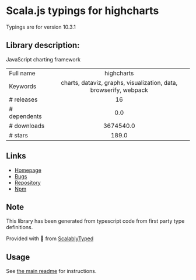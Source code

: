 
# Scala.js typings for highcharts

Typings are for version 10.3.1

## Library description:
JavaScript charting framework

|                    |                 |
| ------------------ | :-------------: |
| Full name          | highcharts |
| Keywords           | charts, dataviz, graphs, visualization, data, browserify, webpack |
| # releases         | 16 |
| # dependents       | 0.0 |
| # downloads        | 3674540.0 |
| # stars            | 189.0 |

## Links
- [Homepage](http://www.highcharts.com)
- [Bugs](https://github.com/highcharts/highcharts/issues)
- [Repository](https://github.com/highcharts/highcharts-dist)
- [Npm](https://www.npmjs.com/package/highcharts)
    


## Note
This library has been generated from typescript code from first party type definitions.

Provided with :purple_heart: from [ScalablyTyped](https://github.com/oyvindberg/ScalablyTyped)

## Usage
See [the main readme](../../readme.md) for instructions.


